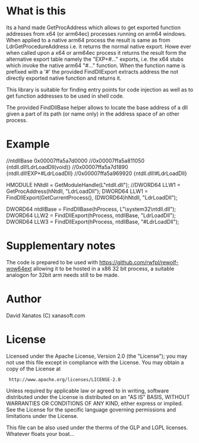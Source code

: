 # What is this

Its a hand made GetProcAddress which allows to get exported function addresses from x64 (or arm64ec) processes running on arm64 windows.
When applied to a native arm64 process the result is same as from LdrGetProcedureAddress i.e. it returns the normal native export.
Howe ever when called upon a x64 or arm64ec process it returns the result form the alternative export table namely the "EXP+#..." exports, i.e. the x64 stubs which invoke the native arm64 "#..." function.
When the function name is prefixed with a '#' the provided FindDllExport extracts address the not directly exported native function and returns it.

This library is suitable for finding entry points for code injection as well as to get function addresses to be used in shell code.

The provided FindDllBase helper allows to locate the base address of a dll given a part of its path (or name only) in the address space of an other process.

# Example

//ntdllBase 0x00007ffa5a7d0000
//0x00007ffa5a811050 {ntdll.dll!LdrLoadDll(void)}
//0x00007ffa5a7d1890 {ntdll.dll!EXP+#LdrLoadDll}
//0x00007ffa5a969920 {ntdll.dll!#LdrLoadDll}

HMODULE hNtdll = GetModuleHandle(L"ntdll.dll");
//DWORD64 LLW1 = GetProcAddress(hNtdll, "LdrLoadDll");
DWORD64 LLW1 = FindDllExport(GetCurrentProcess(), (DWORD64)hNtdll, "LdrLoadDll");

DWORD64 ntdllBase = FindDllBase(hProcess, L"\\system32\\ntdll.dll");
DWORD64 LLW2 = FindDllExport(hProcess, ntdllBase, "LdrLoadDll");
DWORD64 LLW3 = FindDllExport(hProcess, ntdllBase, "#LdrLoadDll");

# Supplementary notes

The code is prepared to be used with https://github.com/rwfpl/rewolf-wow64ext allowing it to be hosted in a x86 32 bit process, a suitable analogon for 32bit arm needs still to be made.


# Author
David Xanatos (C) xanasoft.com

# License

 Licensed under the Apache License, Version 2.0 (the "License");
 you may not use this file except in compliance with the License.
 You may obtain a copy of the License at

     http://www.apache.org/licenses/LICENSE-2.0

 Unless required by applicable law or agreed to in writing, software
 distributed under the License is distributed on an "AS IS" BASIS,
 WITHOUT WARRANTIES OR CONDITIONS OF ANY KIND, either express or implied.
 See the License for the specific language governing permissions and
 limitations under the License.

 This file can be also used under the therms of the GLP and LGPL licenses.
  Whatever floats your boat...


